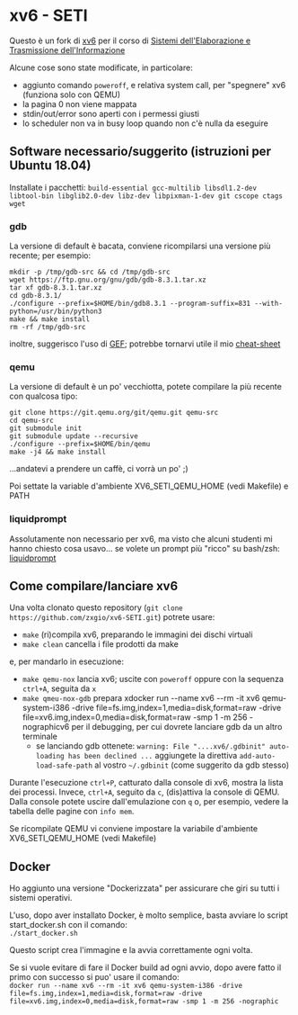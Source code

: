 # xv6 - SETI

Questo è un fork di [xv6](https://github.com/mit-pdos/xv6-public) per il corso di [Sistemi dell'Elaborazione e Trasmissione dell'Informazione](https://unige.it/off.f/2019/ins/36495)

Alcune cose sono state modificate, in particolare:
- aggiunto comando `poweroff`, e relativa system call, per "spegnere" xv6 (funziona solo con QEMU)
- la pagina 0 non viene mappata
- stdin/out/error sono aperti con i permessi giusti
- lo scheduler non va in busy loop quando non c'è nulla da eseguire

## Software necessario/suggerito (istruzioni per Ubuntu 18.04)

Installate i pacchetti: `build-essential gcc-multilib libsdl1.2-dev libtool-bin libglib2.0-dev libz-dev libpixman-1-dev git cscope ctags wget`

### gdb

La versione di default è bacata, conviene ricompilarsi una versione più recente; per esempio:
```
mkdir -p /tmp/gdb-src && cd /tmp/gdb-src
wget https://ftp.gnu.org/gnu/gdb/gdb-8.3.1.tar.xz
tar xf gdb-8.3.1.tar.xz
cd gdb-8.3.1/
./configure --prefix=$HOME/bin/gdb8.3.1 --program-suffix=831 --with-python=/usr/bin/python3
make && make install
rm -rf /tmp/gdb-src
```

inoltre, suggerisco l'uso di [GEF](https://github.com/hugsy/gef); potrebbe tornarvi utile il mio [cheat-sheet](https://github.com/zxgio/gdb_gef-cheatsheet)

### qemu

La versione di default è un po' vecchiotta, potete compilare la più recente con qualcosa tipo:

```
git clone https://git.qemu.org/git/qemu.git qemu-src
cd qemu-src
git submodule init
git submodule update --recursive
./configure --prefix=$HOME/bin/qemu
make -j4 && make install
```

...andatevi a prendere un caffè, ci vorrà un po' ;)

Poi settate la variable d'ambiente XV6_SETI_QEMU_HOME (vedi Makefile) e PATH


### liquidprompt

Assolutamente non necessario per xv6, ma visto che alcuni studenti mi hanno chiesto cosa usavo... se volete un prompt più "ricco" su bash/zsh: [liquidprompt](https://github.com/nojhan/liquidprompt)

## Come compilare/lanciare xv6

Una volta clonato questo repository (`git clone https://github.com/zxgio/xv6-SETI.git`) potrete usare:
- `make` (ri)compila xv6, preparando le immagini dei dischi virtuali
- `make clean` cancella i file prodotti da make

e, per mandarlo in esecuzione:
- `make qemu-nox` lancia xv6; uscite con `poweroff` oppure con la sequenza `ctrl+A`, seguita da `x`
- `make qmeu-nox-gdb` prepara xdocker run --name xv6 --rm -it xv6 qemu-system-i386 -drive file=fs.img,index=1,media=disk,format=raw -drive file=xv6.img,index=0,media=disk,format=raw -smp 1 -m 256 -nographicv6 per il debugging, per cui dovrete lanciare gdb da un altro terminale
  - se lanciando gdb ottenete: `warning: File "....xv6/.gdbinit" auto-loading has been declined ...`
    aggiungete la direttiva `add-auto-load-safe-path` al vostro `~/.gdbinit` (come suggerito da gdb stesso)

Durante l'esecuzione `ctrl+P`, catturato dalla console di xv6, mostra la lista dei processi.
Invece, `ctrl+A`, seguito da `c`, (dis)attiva la console di QEMU. Dalla console potete uscire dall'emulazione con `q` o, per esempio, vedere la tabella delle pagine con `info mem`.

Se ricompilate QEMU vi conviene impostare la variabile d'ambiente XV6_SETI_QEMU_HOME (vedi Makefile)

## Docker

Ho aggiunto una versione "Dockerizzata" per assicurare che giri su tutti i sistemi operativi.

L'uso, dopo aver installato Docker, è molto semplice, basta avviare lo script start_docker.sh con il comando:  
`./start_docker.sh`  

Questo script crea l'immagine e la avvia correttamente ogni volta.

Se si vuole evitare di fare il Docker build ad ogni avvio, dopo avere fatto il primo con successo si puo' usare il comando:  
`docker run --name xv6 --rm -it xv6 qemu-system-i386 -drive file=fs.img,index=1,media=disk,format=raw -drive file=xv6.img,index=0,media=disk,format=raw -smp 1 -m 256 -nographic`

